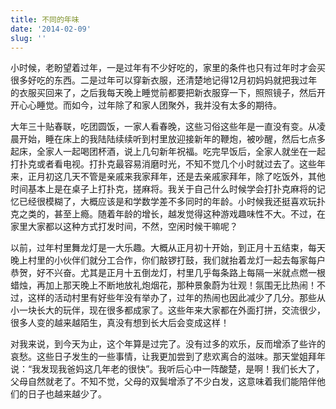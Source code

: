 ```yaml
---
title: 不同的年味
date: '2014-02-09'
slug: ''
---
```


小时候，老盼望着过年，一是过年有不少好吃的，家里的条件也只有过年时才会买很多好吃的东西。二是过年可以穿新衣服，还清楚地记得12月初妈妈就把我过年的衣服买回来了，之后我每天晚上睡觉前都要把新衣服穿一下，照照镜子，然后开开心心睡觉。而如今，过年除了和家人团聚外，我并没有太多的期待。

大年三十贴春联，吃团圆饭，一家人看春晚，这些习俗这些年是一直没有变。从凌晨开始，睡在床上的我陆陆续续听到村里放迎接新年的鞭炮，被吵醒，然后七点多起床，全家人一起喝团杯酒，说上几句新年祝福。吃完早饭后，全家人就坐在一起打扑克或者看电视。打扑克最容易消磨时光，不知不觉几个小时就过去了。这些年来，正月初这几天不管是亲戚来我家拜年，还是去亲戚家拜年，除了吃饭外，其他时间基本上是在桌子上打扑克，搓麻将。我关于自己什么时候学会打扑克麻将的记忆已经很模糊了，大概应该是和学数学差不多同时的年龄。小时候我还挺喜欢玩扑克之类的，甚至上瘾。随着年龄的增长，越发觉得这种游戏趣味性不大。不过，在家里大家都以这种方式打发时间，不然，空闲时候干嘛呢？

以前，过年村里舞龙灯是一大乐趣。大概从正月初十开始，到正月十五结束，每天晚上村里的小伙伴们就分工合作，你们敲锣打鼓，我们就抬着龙灯一起去每家每户恭贺，好不兴奋。尤其是正月十五倒龙灯，村里几乎每条路上每隔一米就点燃一根蜡烛，再加上那天晚上不断地放礼炮烟花，那种景象蔚为壮观！氛围无比热闹！不过，这样的活动村里有好些年没有举办了，过年的热闹也因此减少了几分。那些从小一块长大的玩伴，现在很多都成家了。这些年来大家都在外面打拼，交流很少，很多人变的越来越陌生，真没有想到长大后会变成这样！

对我来说，到今天为止，这个年算是过完了。没有过多的欢乐，反而增添了些许的哀愁。这些日子发生的一些事情，让我更加尝到了悲欢离合的滋味。那天堂姐拜年说：“我发现我爸妈这几年老的很快”。我听后心中一阵酸楚，是啊！我们长大了，父母自然就老了。不知不觉，父母的双鬓增添了不少白发，这意味着我们能陪伴他们的日子也越来越少了。

